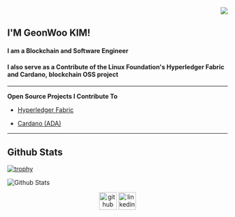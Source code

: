 <div align="right">
<img src="https://komarev.com/ghpvc/?username=kgeonw&style=flat" align="right" />
</div>
  

<br/>  

## I'M GeonWoo KIM!
#### I am a Blockchain and Software Engineer
#### I also serve as a Contribute of the Linux Foundation's Hyperledger Fabric and Cardano, blockchain OSS project

---


**Open Source Projects I Contribute To**

- [Hyperledger Fabric](https://github.com/hyperledger/fabric)

- [Cardano (ADA)](https://github.com/input-output-hk)


---


## Github Stats  

[![trophy](https://github-profile-trophy.vercel.app/?username=kgeonw&row=1&column=6&no-frame=true)](https://github.com/ryo-ma/github-profile-trophy)

![Github Stats](https://github-readme-stats.vercel.app/api?username=kgeonw&show_icons=true&count_private=true&hide_border=true)


<div align="center">
  <a href="https://github.com/kgeonw"> <img src='https://cdn.jsdelivr.net/npm/simple-icons@3.0.1/icons/github.svg' alt='github' height='40' ></a>  
  <a href="https://www.linkedin.com/in/kgeonw/"><img src='https://cdn.jsdelivr.net/npm/simple-icons@3.0.1/icons/linkedin.svg' alt='linkedin' height='40'> </a>
</div>


<!--
**kgeonw/kgeonw** is a ✨ _special_ ✨ repository because its `README.md` (this file) appears on your GitHub profile.

Here are some ideas to get you started:

- 🔭 I’m currently working on ...
- 🌱 I’m currently learning ...
- 👯 I’m looking to collaborate on ...
- 🤔 I’m looking for help with ...
- 💬 Ask me about ...
- 📫 How to reach me: ...
- 😄 Pronouns: ...
- ⚡ Fun fact: ...
-->
